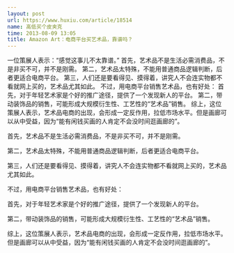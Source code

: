```yaml
---
layout: post
url: https://www.huxiu.com/article/18514
name: 高低买个皮夹克
time: 2013-08-09 13:05
title: Amazon Art：电商平台买艺术品，靠谱吗？
---
```

一位策展人表示：“感觉这事儿不太靠谱。” 首先，艺术品不是生活必需消费品，不是非买不可，并不是刚需。 第二，艺术品太特殊，不能用普通商品逻辑判断，后者更适合电商平台。 第三，人们还是要看得见、摸得着，讲究人不会连实物都不看就网上买的，艺术品尤其如此。 不过，用电商平台销售艺术品，也有好处： 首先，对于年轻艺术家是个好的推广途径，提供了一个发现新人的平台。 第二，带动装饰品的销售，可能形成大规模衍生性、工艺性的“艺术品”销售。 综上，这位策展人表示，艺术品电商的出现，会形成一定反作用，拉低市场水平。但是画廊可以从中受益，因为“能有闲钱买画的人肯定不会没时间逛画廊的”。

首先，艺术品不是生活必需消费品，不是非买不可，并不是刚需。

第二，艺术品太特殊，不能用普通商品逻辑判断，后者更适合电商平台。

第三，人们还是要看得见、摸得着，讲究人不会连实物都不看就网上买的，艺术品尤其如此。

不过，用电商平台销售艺术品，也有好处：

首先，对于年轻艺术家是个好的推广途径，提供了一个发现新人的平台。

第二，带动装饰品的销售，可能形成大规模衍生性、工艺性的“艺术品”销售。

综上，这位策展人表示，艺术品电商的出现，会形成一定反作用，拉低市场水平。但是画廊可以从中受益，因为“能有闲钱买画的人肯定不会没时间逛画廊的”。

